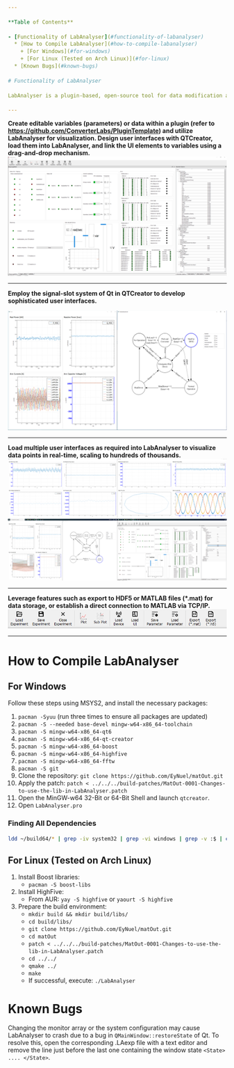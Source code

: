 ```yaml
---

**Table of Contents**

- [Functionality of LabAnalyser](#functionality-of-labanalyser)
  * [How to Compile LabAnalyser](#how-to-compile-labanalyser)
    + [For Windows](#for-windows)
    + [For Linux (Tested on Arch Linux)](#for-linux)
  * [Known Bugs](#known-bugs)

# Functionality of LabAnalyser

LabAnalyser is a plugin-based, open-source tool for data modification and visualization.

---
```


**Create editable variables (parameters) or data within a plugin (refer to https://github.com/ConverterLabs/PluginTemplate) and utilize LabAnalyser for visualization.
Design user interfaces with QTCreator, load them into LabAnalyser, and link the UI elements to variables using a drag-and-drop mechanism.**
![LabAnalyser](readme_pictures/show_variables.png)

---

**Employ the signal-slot system of Qt in QTCreator to develop sophisticated user interfaces.**

![Stateflow Visualization](readme_pictures/UseQTCreator.png)

---

**Load multiple user interfaces as required into LabAnalyser to visualize data points in real-time, scaling to hundreds of thousands.**
![Array of Windows on Four Screens](readme_pictures/UndockAndCreate_MonitorArray.png)

---

**Leverage features such as export to HDF5 or MATLAB files (*.mat) for data storage, or establish a direct connection to MATLAB via TCP/IP.**
![Data Export Options](readme_pictures/export.png)

---

# How to Compile LabAnalyser

## For Windows

Follow these steps using MSYS2, and install the necessary packages:

1. `pacman -Syuu` (run three times to ensure all packages are updated)
2. `pacman -S --needed base-devel mingw-w64-x86_64-toolchain`
3. `pacman -S mingw-w64-x86_64-qt6`
4. `pacman -S mingw-w64-x86_64-qt-creator`
5. `pacman -S mingw-w64-x86_64-boost`
6. `pacman -S mingw-w64-x86_64-highfive`
7. `pacman -S mingw-w64-x86_64-fftw`
8. `pacman -S git`
9. Clone the repository: `git clone https://github.com/EyNuel/matOut.git`
10. Apply the patch: `patch < ../../../build-patches/MatOut-0001-Changes-to-use-the-lib-in-LabAnalyser.patch`
11. Open the MinGW-w64 32-Bit or 64-Bit Shell and launch `qtcreator`.
12. Open `LabAnalyser.pro`

### Finding All Dependencies

```bash
ldd ~/build64/* | grep -iv system32 | grep -vi windows | grep -v :$ | cut -f2 -d\> | cut -f1 -d\( | tr \\ / | while read a; do ! [ -e "build64/`basename $a`" ] && cp -v "$a" ~/build64/; done
```

## For Linux (Tested on Arch Linux)

1. Install Boost libraries:
   - `pacman -S boost-libs`
2. Install HighFive:
   - From AUR: `yay -S highfive` or `yaourt -S highfive`
3. Prepare the build environment:
   - `mkdir build && mkdir build/libs/`
   - `cd build/libs/`
   - `git clone https://github.com/EyNuel/matOut.git`
   - `cd matOut`
   - `patch < ../../../build-patches/MatOut-0001-Changes-to-use-the-lib-in-LabAnalyser.patch`
   - `cd ../../`
   - `qmake ../`
   - `make`
   - If successful, execute: `./LabAnalyser`

# Known Bugs

Changing the monitor array or the system configuration may cause LabAnalyser to crash due to a bug in `QMainWindow::restoreState` of Qt. To resolve this, open the corresponding .LAexp file with a text editor and remove the line just before the last one containing the window state `<State> .... </State>`.
